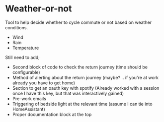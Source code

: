 # Weather-or-not
Tool to help decide whether to cycle commute or not based on weather conditions.
- Wind
- Rain
- Temperature

Still need to add;
- Second block of code to check the return journey (time should be configurable)
- Method of alerting about the return journey (maybe? .. if you're at work already you have to get home)
- Section to get an oauth key with spotify (Already worked with a session once I have this key, but that was interactively gained)
- Pre-work emails
- Triggering of bedside light at the relevant time (assume I can tie into HomeAssistant)
- Proper documentation block at the top
